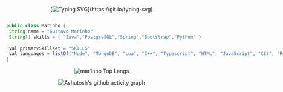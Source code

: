 <div align="center">
  
[![Typing SVG](https://readme-typing-svg.herokuapp.com?font=Century+Gothic&weight=600&size=45&pause=1000&color=DC0000&center=true&vCenter=true&random=false&width=1000&height=100&lines=Hello%2C+you+can+call+me+Marinho+(%E2%97%8F'%E2%97%A1'%E2%97%8F))](https://git.io/typing-svg)
  
</div>

<div align="center>

```java

public class Marinho {
 String name = "Gustavo Marinho"
 String[] skills = { "Java","PostgreSQL","Spring","Bootstrap","Python" }
 
 val primarySkillset = "SKILLS"
 val languages = listOf("Node", "MongoDB", "Lua", "C++", "Typescript", "HTML", "JavaScript", "CSS", "React", "Ruby") 
}

```
  
</div>

<div align="center">
  
![mar1nho Top Langs](https://github-readme-stats.vercel.app/api/top-langs/?username=mar1nho&layout=compact&style=for-the-badge&title_color=FFFFFF&text_color=FFFFFF&bg_color=0d1117&border_color=c60000&show_icons=true&icon_color=F2F2F2&rank_icon=github)

![Ashutosh's github activity graph](https://github-readme-activity-graph.vercel.app/graph?username=mar1nho&bg_color=0d1117&color=a40c06&line=a40c06&point=be170b&area=true&hide_border=true)

</div>

